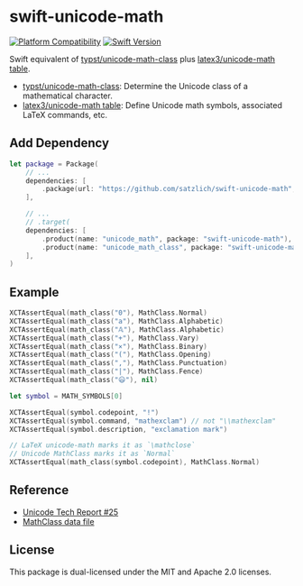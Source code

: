 # swift-unicode-math

[![Platform Compatibility](https://img.shields.io/badge/Platforms-iOS%20|%20macOS%20-brightgreen)](https://swift.org/platforms/)
[![Swift Version](https://img.shields.io/badge/Swift-5.9+-orange)](https://swift.org)


Swift equivalent of [typst/unicode-math-class] plus [latex3/unicode-math table].

* [typst/unicode-math-class]: Determine the Unicode class of a mathematical character.
* [latex3/unicode-math table]: Define Unicode math symbols, associated LaTeX commands, etc.

## Add Dependency

```swift
let package = Package(
    // ...
    dependencies: [
        .package(url: "https://github.com/satzlich/swift-unicode-math", branch: "main"),
    ],

    // ...
    // .target(
    dependencies: [
        .product(name: "unicode_math", package: "swift-unicode-math"),
        .product(name: "unicode_math_class", package: "swift-unicode-math"),
    ],
)
```


## Example

```swift
XCTAssertEqual(math_class("0"), MathClass.Normal)
XCTAssertEqual(math_class("a"), MathClass.Alphabetic)
XCTAssertEqual(math_class("𝔸"), MathClass.Alphabetic)
XCTAssertEqual(math_class("+"), MathClass.Vary)
XCTAssertEqual(math_class("×"), MathClass.Binary)
XCTAssertEqual(math_class("("), MathClass.Opening)
XCTAssertEqual(math_class(","), MathClass.Punctuation)
XCTAssertEqual(math_class("|"), MathClass.Fence)
XCTAssertEqual(math_class("😃"), nil)
```

```swift
let symbol = MATH_SYMBOLS[0]

XCTAssertEqual(symbol.codepoint, "!")
XCTAssertEqual(symbol.command, "mathexclam") // not "\\mathexclam"
XCTAssertEqual(symbol.description, "exclamation mark")

// LaTeX unicode-math marks it as `\mathclose`
// Unicode MathClass marks it as `Normal`
XCTAssertEqual(math_class(symbol.codepoint), MathClass.Normal)
```

## Reference

* [Unicode Tech Report #25]
* [MathClass data file]

## License
This package is dual-licensed under the MIT and Apache 2.0 licenses.

[typst/unicode-math-class]: https://github.com/typst/unicode-math-class
[latex3/unicode-math table]: https://github.com/latex3/unicode-math/blob/master/unicode-math-table.tex
[Unicode Tech Report #25]: https://www.unicode.org/reports/tr25/
[MathClass data file]: https://www.unicode.org/Public/math/revision-15/MathClass-15.txt
[Test code]: https://github.com/satzlich/swift-unicode-math/blob/main/Tests/UnicodeMathTests/Tests.swift
